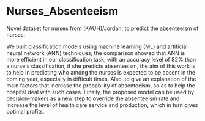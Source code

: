 # Nurses_Absenteeism
Novel dataset for nurses from (KAUH)/Jordan, to predict the absenteeism of nurses.

We built classification models using machine learning (ML) and artificial neural network (ANN) techniques, the comparison showed that ANN is more efficient in our classification task, with an accuracy level of 82% than a nurse's classification, if she predicts absenteeism, the aim of this work is to help In predicting who among the nurses is expected to be absent in the coming year, especially in difficult times. Also, to give an explanation of the main factors that increase the probability of absenteeism, so as to help the hospital deal with such cases. Finally, the proposed model can be used by decision-makers as a new step to override the absenteeism rate and increase the level of health care service and production, which in turn gives optimal profits.
